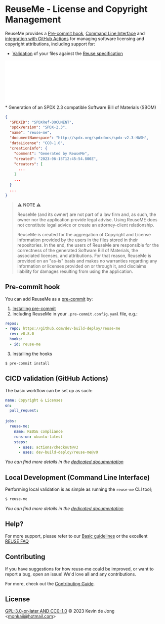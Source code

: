 <!-- 
SPDX-FileCopyrightText: 2023 Kevin de Jong <monkaii@hotmail.com>

SPDX-License-Identifier: GPL-3.0-or-later
-->

# ReuseMe - License and Copyright Management

ReuseMe provides a [Pre-commit hook](#pre-commit), [Command Line Interface](#local-development-command-line-interface) and [integration with GitHub Actions](#cicd-validation-github-actions) for managing software licensing and copyright attributions, including support for:

* [Validation](./docs/specifications.md) of your files against the [Reuse specification]
<img src="./docs/images/cli_example.svg">
* Generation of an SPDX 2.3 compatible Software Bill of Materials (SBOM)

  ```json
  {
    "SPDXID": "SPDXRef-DOCUMENT",
    "spdxVersion": "SPDX-2.3",
    "name": "reuse-me",
    "documentNamespace": "http://spdx.org/spdxdocs/spdx-v2.3-HASH",
    "dataLicense": "CC0-1.0",
    "creationInfo": {
      "comment": "Generated by ReuseMe",
      "created": "2023-06-15T12:45:54.800Z",
      "creators": [
        ...
      ]
      ...
    }
    ...
  }
  ```

> ⚠️ **NOTE** ⚠️
> 
> ReuseMe (and its owner) are not part of a law firm and, as such, the owner nor the application provide legal advise.
> Using ReuseME does not constitute legal advice or create an attorney-client relationship.
> 
> ReuseMe is created for the aggregation of Copyright and License information provided by the users in the files stored in their repositories.
> In the end, the users of ReuseMe are responsible for the correctness of the generated Software Bill of Materials, the associated licenses, and attributions.
> For that reason, ReuseMe is provided on an "as-is" basis and makes no warranties regarding any information or licenses provided on or through it, and disclaims liability for damages resulting from using the application.

## Pre-commit hook

You can add ReuseMe as a [pre-commit](https://pre-commit.com) by:

1. [Installing pre-commit](https://pre-commit.com/#install)
2. Including ReuseMe in your `.pre-commit.config.yaml` file, e.g.:

```yaml
repos:
- repo: https://github.com/dev-build-deploy/reuse-me
  rev: v0.8.0
  hooks:
  - id: reuse-me
```
3. Installing the hooks
```
$ pre-commit install
```

## CICD validation (GitHub Actions)

The basic workflow can be set up as such:

```yaml
name: Copyright & Licenses
on:
  pull_request:

jobs:
  reuse-me:
    name: REUSE compliance
    runs-on: ubuntu-latest
    steps:
      - uses: actions/checkout@v3
      - uses: dev-build-deploy/reuse-me@v0
```

_You can find more details in the [dedicated documentation](./docs/github-action.md)_

## Local Development (Command Line Interface)

Performing local validation is as simple as running the `reuse-me` CLI tool;

```sh
$ reuse-me
```

_You can find more details in the [dedicated documentation](./docs/cli.md)_

## Help?

For more support, please refer to our [Basic guidelines](./docs/guidelines.md) or the excellent [REUSE FAQ](https://reuse.software/faq/)

## Contributing

If you have suggestions for how reuse-me could be improved, or want to report a bug, open an issue! We'd love all and any contributions.

For more, check out the [Contributing Guide](CONTRIBUTING.md).

## License

[GPL-3.0-or-later AND CC0-1.0](LICENSE) © 2023 Kevin de Jong \<monkaii@hotmail.com\>

[Reuse specification]: https://reuse.software/spec/
